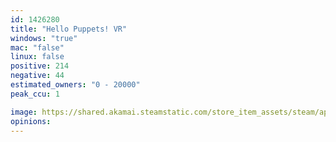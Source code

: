 ```yaml
---
id: 1426280
title: "Hello Puppets! VR"
windows: "true"
mac: "false"
linux: false
positive: 214
negative: 44
estimated_owners: "0 - 20000"
peak_ccu: 1

image: https://shared.akamai.steamstatic.com/store_item_assets/steam/apps/1426280/header.jpg?t=1658766989
opinions:
---
```

